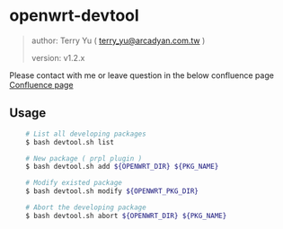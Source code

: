# openwrt-devtool

> author: Terry Yu ( terry_yu@arcadyan.com.tw )
>
> version: v1.2.x


Please contact with me or leave question in the below confluence page
[Confluence page](https://arc-conf.arcadyan.com.tw/display/TERRYYU/Orange+-+openwrt-devtool)


## Usage

``` bash
    # List all developing packages
    $ bash devtool.sh list

    # New package ( prpl plugin )
    $ bash devtool.sh add ${OPENWRT_DIR} ${PKG_NAME}

    # Modify existed package 
    $ bash devtool.sh modify ${OPENWRT_PKG_DIR}

    # Abort the developing package
    $ bash devtool.sh abort ${OPENWRT_DIR} ${PKG_NAME} 
```


